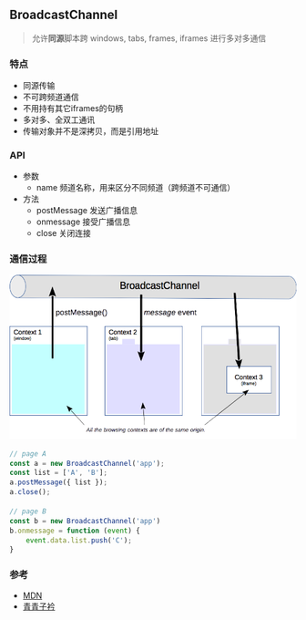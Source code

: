 ## BroadcastChannel
> 允许**同源**脚本跨 windows, tabs, frames, iframes 进行多对多通信

### 特点
- 同源传输
- 不可跨频道通信
- 不用持有其它iframes的句柄
- 多对多、全双工通讯
- 传输对象并不是深拷贝，而是引用地址

### API
- 参数
    - name 频道名称，用来区分不同频道（跨频道不可通信）
- 方法
    - postMessage 发送广播信息
    - onmessage 接受广播信息
    - close 关闭连接

### 通信过程
![BroadcastChannel](/resource/image/html/BroadcastChannel.png)

``` js
// page A
const a = new BroadcastChannel('app');
const list = ['A', 'B'];
a.postMessage({ list });
a.close();

// page B
const b = new BroadcastChannel('app')
b.onmessage = function (event) {
    event.data.list.push('C');
}
```

### 参考
- [MDN](https://developer.mozilla.org/en-US/docs/Web/API/Broadcast_Channel_API)
- [青青子衿](https://hexuanzhang.github.io/2018/03/02/BroadcastChannel/)